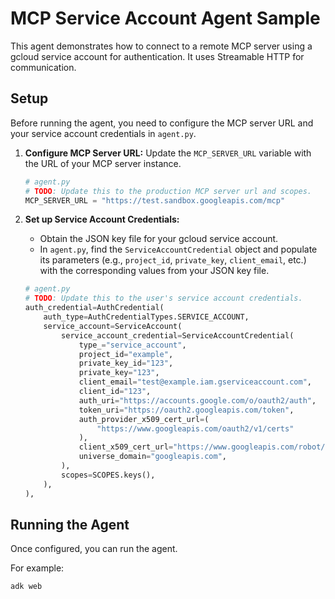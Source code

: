 # MCP Service Account Agent Sample

This agent demonstrates how to connect to a remote MCP server using a gcloud service account for authentication. It uses Streamable HTTP for communication.

## Setup

Before running the agent, you need to configure the MCP server URL and your service account credentials in `agent.py`.

1.  **Configure MCP Server URL:**
    Update the `MCP_SERVER_URL` variable with the URL of your MCP server instance.

    ```python
    # agent.py
    # TODO: Update this to the production MCP server url and scopes.
    MCP_SERVER_URL = "https://test.sandbox.googleapis.com/mcp"
    ```

2.  **Set up Service Account Credentials:**
    -   Obtain the JSON key file for your gcloud service account.
    -   In `agent.py`, find the `ServiceAccountCredential` object and populate its parameters (e.g., `project_id`, `private_key`, `client_email`, etc.) with the corresponding values from your JSON key file.

    ```python
    # agent.py
    # TODO: Update this to the user's service account credentials.
    auth_credential=AuthCredential(
        auth_type=AuthCredentialTypes.SERVICE_ACCOUNT,
        service_account=ServiceAccount(
            service_account_credential=ServiceAccountCredential(
                type_="service_account",
                project_id="example",
                private_key_id="123",
                private_key="123",
                client_email="test@example.iam.gserviceaccount.com",
                client_id="123",
                auth_uri="https://accounts.google.com/o/oauth2/auth",
                token_uri="https://oauth2.googleapis.com/token",
                auth_provider_x509_cert_url=(
                    "https://www.googleapis.com/oauth2/v1/certs"
                ),
                client_x509_cert_url="https://www.googleapis.com/robot/v1/metadata/x509/example.iam.gserviceaccount.com",
                universe_domain="googleapis.com",
            ),
            scopes=SCOPES.keys(),
        ),
    ),
    ```

## Running the Agent

Once configured, you can run the agent.

For example:
```bash
adk web
```